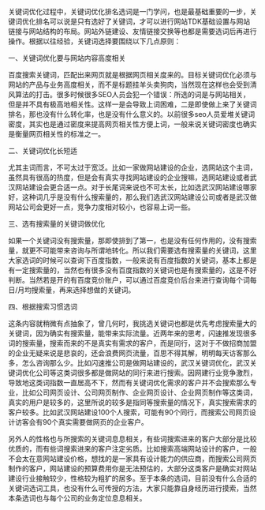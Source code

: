 关键词优化过程中，关键词优化排名选词是一门学问，也是最基础重要的一步，关键词优化排名可以说是只有选好了关键词，才可以进行网站TDK基础设置与网站链接与网站结构的布局。网站外链建设、友情链接交换等也都是需要选词后再进行操作。根据以往经验，关键词选择要围绕以下几点原则：

一、关键词优化要与网站内容高度相关

百度搜索关键词，匹配出来网页就是根据网页相关度来的。目标关键词优化必须与网站的产品与业务高度相关，而不是标题挂羊头卖狗肉，当然现在这样也会受到清风算法的打击。很多时候很多SEO人员会犯一个错误：所选的词是与网站相关，但是并不具有极高地相关性。这样一是会导致上词困难，二是即使做上来了关键词排名，那也没有什么转化率，也是没有什么意义的。以前很多seo人员爱堆关键词密度，其实也是通过密度来提高网页相关性方便上词，一般来说关键词密度也确实是衡量网页相关性的标准之一。

二、关键词优化长短适

尤其主词而言，不可太过于宽泛。比如一家做网站建设的企业，选网站这个主词，虽然具有很高的热度，但是会有真实寻找网站建设的企业搜嘛，选网站建设或者武汉网站建设会更合适一点。对于长尾词来说也不可太长，比如选武汉网站建设哪家好，这种词几乎是没有什么搜索量的，那么我们选武汉网站建设公司或者是武汉做网站公司会更好一点，竞争力度相对较小，也容易上词一些。

三、选有搜索量的关键词做优化

如果一个关键词没有搜索量，那即使排到了第一，也是没有任何作用的，没有搜索量，就更不可能带来咨询与所谓地转化。所以我们需要选有搜索量的关键词，这里大家选词的时候可以查询下百度指数，一般来说有百度指数的关键词，基本上都是有一定搜索量的，当然也有很多没有百度指数的关键词也是有搜索量的，这是不好判断。当然若是开的有百度竞价账户，可以通过百度竞价后台来进行查询每个词每日/月均搜索量，再来选择想做的关键词。

四、根据搜索习惯选词

这条内容就稍微有点抽象了，曾几何时，我挑选关键词也都是优先考虑搜索量大的关键词，因为确实有搜索量，能带来实际流量。近两年来的思考，闪速推发现很多词的搜索量，搜索而来的不是真实有需求的客户，而是同行，这对于不做招商加盟的企业无疑来说是悲哀的，还会浪费网页流量，百思不得其解，明明每天访客那么多，怎么咨询那么少。比如闪速推公司是做网站建设的，武汉关键词优化，武汉关键词优化公司等这类词很多都是做网站的同行来进行搜索。因网建行业竞争激烈，导致地这类词指数一直居高不下，然而有关键词优化需求的客户并不会搜索那么专业，比如公司网页设计、公司网页制作、企业网页设计、企业网页制作等这类词，真实的用户是较多的，这里所说的较多是指同等搜索量的情况下，真实搜索需求的客户较多。比如武汉网站建设100个人搜索，可能有90个同行，而搜索公司网页设计访客会有90个真实需要做网页的企业客户。

另外人的性格也与所搜索的关键词息息相关，有些词搜索进来的客户大部分是比较优质的，而有些词搜索进来的客户注定劣质。比如搜索高端网站设计的客户，一般不会太在意网站建设价格，想找的是一家具有设计能力的供应商，而搜索公司网页制作的客户，网站建设的预算费用你是无法预估的，大部分这类客户是确实对网站建设行业接触较少，性格较为粗犷的居多。至于本条的选词，目前没有什么合适的关键词选词工具，也没有什么可传授的方法，大家只能靠自身经历进行摸索，当然本条选词也与每个公司的业务定位息息相关。